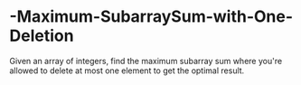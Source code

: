 # -Maximum-SubarraySum-with-One-Deletion
Given an array of integers, find the maximum subarray sum where you're allowed to delete at most one element to get the optimal result.
